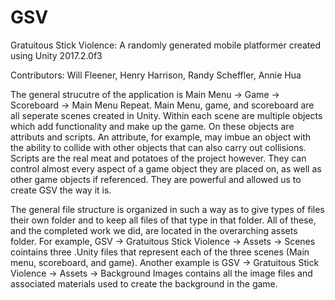 # GSV
Gratuitous Stick Violence: A randomly generated mobile platformer created using Unity 2017.2.0f3

Contributors: Will Fleener, Henry Harrison, Randy Scheffler, Annie Hua

The general strucutre of the application is Main Menu -> Game -> Scoreboard -> Main Menu Repeat.
Main Menu, game, and scoreboard are all seperate scenes created in Unity.
Within each scene are multiple objects which add functionality and make up the game. On these objects are attributs and scripts.
An attribute, for example, may imbue an object with the ability to collide with other objects that can also carry out collisions.
Scripts are the real meat and potatoes of the project however. They can control almost every aspect of a game object they are placed on,
as well as other game objects if referenced. They are powerful and allowed us to create GSV the way it is.

The general file structure is organized in such a way as to give types of files their own folder and to keep all files of that type in that
folder. All of these, and the completed work we did, are located in the overarching assets folder. 
For example, GSV -> Gratuitous Stick Violence -> Assets -> Scenes cointains three .Unity files that represent each of the three scenes 
(Main menu, scoreboard, and game). Another example is GSV -> Gratuitous Stick Violence -> Assets -> Background Images contains all the 
image files and associated materials used to create the background in the game.
